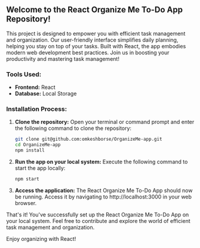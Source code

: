 
## Welcome to the React Organize Me To-Do App Repository!

This project is designed to empower you with efficient task management and organization. Our user-friendly interface simplifies daily planning, helping you stay on top of your tasks. Built with React, the app embodies modern web development best practices. Join us in boosting your productivity and mastering task management!

### Tools Used:
- **Frontend:** React
- **Database:** Local Storage

### Installation Process:

1. **Clone the repository:**
   Open your terminal or command prompt and enter the following command to clone the repository:

   ```bash 
   git clone git@github.com:omkeshborse/OrganizeMe-app.git
   cd OrganizeMe-app
   npm install
   ```

2. **Run the app on your local system:**
   Execute the following command to start the app locally:

   ```bash
   npm start
   ```

3. **Access the application:**
   The React Organize Me To-Do App should now be running. Access it by navigating to http://localhost:3000 in your web browser.

That's it! You've successfully set up the React Organize Me To-Do App on your local system. Feel free to contribute and explore the world of efficient task management and organization.

Enjoy organizing with React!
